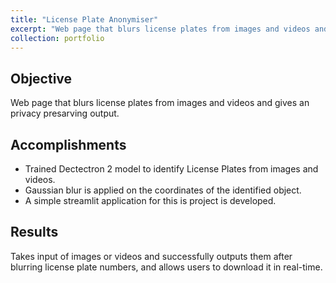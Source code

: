 ```yaml
---
title: "License Plate Anonymiser"
excerpt: "Web page that blurs license plates from images and videos and gives an privacy presarving output<br/><img src='/images/license_plate_2.png'>"
collection: portfolio
---
```


## Objective
Web page that blurs license plates from images and videos and gives an privacy presarving output.

## Accomplishments 
* Trained Dectectron 2 model to identify License Plates from images and videos. 
* Gaussian blur is applied on the coordinates of the identified object. 
* A simple streamlit application for this is project is developed. 

## Results
Takes input of images or videos and successfully outputs them after blurring license plate numbers, and allows users to download it in real-time.  